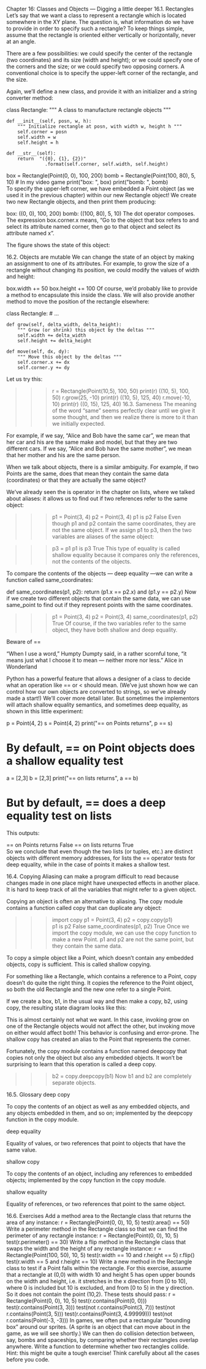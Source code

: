 Chapter 16: Classes and Objects — Digging a little deeper
16.1. Rectangles
Let’s say that we want a class to represent a rectangle which is located somewhere in the XY plane. The question is, what information do we have to provide in order to specify such a rectangle? To keep things simple, assume that the rectangle is oriented either vertically or horizontally, never at an angle.

There are a few possibilities: we could specify the center of the rectangle (two coordinates) and its size (width and height); or we could specify one of the corners and the size; or we could specify two opposing corners. A conventional choice is to specify the upper-left corner of the rectangle, and the size.

Again, we’ll define a new class, and provide it with an initializer and a string converter method:

class Rectangle:
    """ A class to manufacture rectangle objects """

    def __init__(self, posn, w, h):
        """ Initialize rectangle at posn, with width w, height h """
        self.corner = posn
        self.width = w
        self.height = h

    def __str__(self):
        return  "({0}, {1}, {2})" 
                  .format(self.corner, self.width, self.height)

box = Rectangle(Point(0, 0), 100, 200)
bomb = Rectangle(Point(100, 80), 5, 10)    # In my video game
print("box: ", box)
print("bomb: ", bomb)     
To specify the upper-left corner, we have embedded a Point object (as we used it in the previous chapter) within our new Rectangle object! We create two new Rectangle objects, and then print them producing:

box: ((0, 0), 100, 200)
bomb: ((100, 80), 5, 10)
The dot operator composes. The expression box.corner.x means, “Go to the object that box refers to and select its attribute named corner, then go to that object and select its attribute named x”.

The figure shows the state of this object:



16.2. Objects are mutable
We can change the state of an object by making an assignment to one of its attributes. For example, to grow the size of a rectangle without changing its position, we could modify the values of width and height:

box.width += 50
box.height += 100
Of course, we’d probably like to provide a method to encapsulate this inside the class. We will also provide another method to move the position of the rectangle elsewhere:

class Rectangle:
    # ...

    def grow(self, delta_width, delta_height):
        """ Grow (or shrink) this object by the deltas """
        self.width += delta_width
        self.height += delta_height

    def move(self, dx, dy):
        """ Move this object by the deltas """
        self.corner.x += dx
        self.corner.y += dy
Let us try this:

>>> r = Rectangle(Point(10,5), 100, 50)
>>> print(r)
((10, 5), 100, 50)
>>> r.grow(25, -10)
>>> print(r)
((10, 5), 125, 40)
>>> r.move(-10, 10)
print(r)
((0, 15), 125, 40)
16.3. Sameness
The meaning of the word “same” seems perfectly clear until we give it some thought, and then we realize there is more to it than we initially expected.

For example, if we say, “Alice and Bob have the same car”, we mean that her car and his are the same make and model, but that they are two different cars. If we say, “Alice and Bob have the same mother”, we mean that her mother and his are the same person.

When we talk about objects, there is a similar ambiguity. For example, if two Points are the same, does that mean they contain the same data (coordinates) or that they are actually the same object?

We’ve already seen the is operator in the chapter on lists, where we talked about aliases: it allows us to find out if two references refer to the same object:

>>> p1 = Point(3, 4)
>>> p2 = Point(3, 4)
>>> p1 is p2
False
Even though p1 and p2 contain the same coordinates, they are not the same object. If we assign p1 to p3, then the two variables are aliases of the same object:

>>> p3 = p1
>>> p1 is p3
True
This type of equality is called shallow equality because it compares only the references, not the contents of the objects.

To compare the contents of the objects — deep equality —we can write a function called same_coordinates:

def same_coordinates(p1, p2):
    return (p1.x == p2.x) and (p1.y == p2.y)
Now if we create two different objects that contain the same data, we can use same_point to find out if they represent points with the same coordinates.

>>> p1 = Point(3, 4)
>>> p2 = Point(3, 4)
>>> same_coordinates(p1, p2)
True
Of course, if the two variables refer to the same object, they have both shallow and deep equality.

Beware of ==

“When I use a word,” Humpty Dumpty said, in a rather scornful tone, “it means just what I choose it to mean — neither more nor less.” Alice in Wonderland

Python has a powerful feature that allows a designer of a class to decide what an operation like == or < should mean. (We’ve just shown how we can control how our own objects are converted to strings, so we’ve already made a start!) We’ll cover more detail later. But sometimes the implementors will attach shallow equality semantics, and sometimes deep equality, as shown in this little experiment:

p = Point(4, 2)
s = Point(4, 2)
print("== on Points returns", p == s)  
# By default, == on Point objects does a shallow equality test

a = [2,3]
b = [2,3]
print("== on lists returns",  a == b) 
# But by default, == does a deep equality test on lists
This outputs:

== on Points returns False
== on lists returns True  
So we conclude that even though the two lists (or tuples, etc.) are distinct objects with different memory addresses, for lists the == operator tests for deep equality, while in the case of points it makes a shallow test.

16.4. Copying
Aliasing can make a program difficult to read because changes made in one place might have unexpected effects in another place. It is hard to keep track of all the variables that might refer to a given object.

Copying an object is often an alternative to aliasing. The copy module contains a function called copy that can duplicate any object:

>>> import copy
>>> p1 = Point(3, 4)
>>> p2 = copy.copy(p1)    
>>> p1 is p2
False
>>> same_coordinates(p1, p2)
True
Once we import the copy module, we can use the copy function to make a new Point. p1 and p2 are not the same point, but they contain the same data.

To copy a simple object like a Point, which doesn’t contain any embedded objects, copy is sufficient. This is called shallow copying.

For something like a Rectangle, which contains a reference to a Point, copy doesn’t do quite the right thing. It copies the reference to the Point object, so both the old Rectangle and the new one refer to a single Point.

If we create a box, b1, in the usual way and then make a copy, b2, using copy, the resulting state diagram looks like this:



This is almost certainly not what we want. In this case, invoking grow on one of the Rectangle objects would not affect the other, but invoking move on either would affect both! This behavior is confusing and error-prone. The shallow copy has created an alias to the Point that represents the corner.

Fortunately, the copy module contains a function named deepcopy that copies not only the object but also any embedded objects. It won’t be surprising to learn that this operation is called a deep copy.

>>> b2 = copy.deepcopy(b1)
Now b1 and b2 are completely separate objects.

16.5. Glossary
deep copy

To copy the contents of an object as well as any embedded objects, and any objects embedded in them, and so on; implemented by the deepcopy function in the copy module.

deep equality

Equality of values, or two references that point to objects that have the same value.

shallow copy

To copy the contents of an object, including any references to embedded objects; implemented by the copy function in the copy module.

shallow equality

Equality of references, or two references that point to the same object.

16.6. Exercises
Add a method area to the Rectangle class that returns the area of any instance:
r = Rectangle(Point(0, 0), 10, 5)
test(r.area() == 50)
Write a perimeter method in the Rectangle class so that we can find the perimeter of any rectangle instance:
r = Rectangle(Point(0, 0), 10, 5)
test(r.perimeter() == 30)
Write a flip method in the Rectangle class that swaps the width and the height of any rectangle instance:
r = Rectangle(Point(100, 50), 10, 5)
test(r.width == 10 and r.height == 5)
r.flip()
test(r.width == 5 and r.height == 10)
Write a new method in the Rectangle class to test if a Point falls within the rectangle. For this exercise, assume that a rectangle at (0,0) with width 10 and height 5 has open upper bounds on the width and height, i.e. it stretches in the x direction from [0 to 10), where 0 is included but 10 is excluded, and from [0 to 5) in the y direction. So it does not contain the point (10,2). These tests should pass:
r = Rectangle(Point(0, 0), 10, 5)
test(r.contains(Point(0, 0)))
test(r.contains(Point(3, 3)))
test(not r.contains(Point(3, 7)))
test(not r.contains(Point(3, 5)))
test(r.contains(Point(3, 4.99999)))
test(not r.contains(Point(-3, -3)))
In games, we often put a rectangular “bounding box” around our sprites. (A sprite is an object that can move about in the game, as we will see shortly.) We can then do collision detection between, say, bombs and spaceships, by comparing whether their rectangles overlap anywhere.
Write a function to determine whether two rectangles collide. Hint: this might be quite a tough exercise! Think carefully about all the cases before you code.

